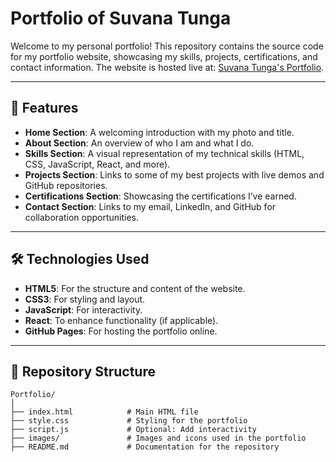# Portfolio of Suvana Tunga  

Welcome to my personal portfolio! This repository contains the source code for my portfolio website, showcasing my skills, projects, certifications, and contact information. The website is hosted live at: [Suvana Tunga's Portfolio](https://suvanatunga.github.io/Portfolio/).

---

## 🌟 Features  

- **Home Section**: A welcoming introduction with my photo and title.  
- **About Section**: An overview of who I am and what I do.  
- **Skills Section**: A visual representation of my technical skills (HTML, CSS, JavaScript, React, and more).  
- **Projects Section**: Links to some of my best projects with live demos and GitHub repositories.  
- **Certifications Section**: Showcasing the certifications I’ve earned.  
- **Contact Section**: Links to my email, LinkedIn, and GitHub for collaboration opportunities.  

---

## 🛠️ Technologies Used  

- **HTML5**: For the structure and content of the website.  
- **CSS3**: For styling and layout.  
- **JavaScript**: For interactivity.  
- **React**: To enhance functionality (if applicable).  
- **GitHub Pages**: For hosting the portfolio online.  

---

## 📂 Repository Structure  

```plaintext
Portfolio/
│
├── index.html            # Main HTML file
├── style.css             # Styling for the portfolio
├── script.js             # Optional: Add interactivity
├── images/               # Images and icons used in the portfolio
├── README.md             # Documentation for the repository
